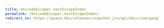 ```yaml
---
title: UnicodeEscaper.nextEscapeIndex
permalink: /UnicodeEscaper.nextEscapeIndex/
redirect_to: https://guava.dev/releases/snapshot-jre/api/docs/com/google/common/escape/UnicodeEscaper.html#nextEscapeIndex-java.lang.CharSequence-int-int-
---
```

